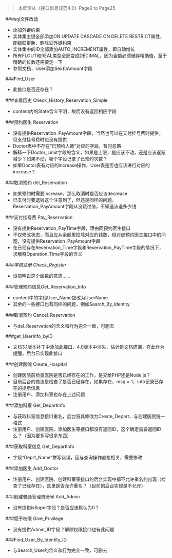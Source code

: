 > 本反馈从《接口信息规范4.0》Page9 to Page25

###sql文件改动
- 添加外键约束
- 实体集主键全部添加ON UPDATE CASCADE ON DELETE RESTRICT属性，即级联更新、删除受外键约束
- 实体集中的ID全部添加AUTO_INCREMENT属性，即自动增长
- 所有FLOUT和REAL类型全部变成DECIMAL，因为金额必须储存精确值，至于精确的位数还需要定一下
- 参照文档，User添加Sex和Amount字段

###Find_User
- 此接口是否还存在？

###查看历史 Check_History_Reservation_Simple
- content内的State含义不明，故而没有返回相应字段

###预约医生 Reservation
- 没有提供Reservation_PayAmount字段，当然也可以在支付挂号费时提供，但支付挂号费时也没有提供
- Doctor表中不存在“已预约人数”对应的字段，暂时忽略
- 解释一下Doctor_Limit字段的含义，如果是上限，是应该不动，还是应该逐渐减少？如果不动，哪个字段记录了已预约次数？
- 如果Doctor表有对应的increase操作，User表是否也应该进行对应的increase？

###取消预约 del_Reservation
- 如果预约时需要increase，那么取消时是否应该decrease
- 已支付时要退钱这个注意到了，但还是同样的问题，Reservation_PayAmount字段从没赋过值，不知道该退多少钱

###支付挂号费 Pay_Reservation
- 没有提供Reservation_PayTime字段，理由同预约医生接口
- 不仅修改状态，而且应从余额里扣除对应的钱数，但对应预约医生接口中的问题，没有提供Reservation_PayAmount字段
- 在已经存在Reservation_Time字段和Reservation_PayTime字段的情况下，求解释Operation_Time字段的含义

###*审核注册 Check_Register*
- 没搞明白这个函数的意思……

###管理预约信息Get_Reservation_Info
- content中的字段User_Name应改为UserName
- 其余的一些接口也有同样的问题，例如Search_By_Identity

###取消预约 Cancel_Reservation
- 与del_Reservation的含义和行为完全一致，可删去

###get_UserInfo_byID
- 文档3.1版本补丁中添加此接口，4.0版本中消失，估计是文档遗漏，在此作为提醒，后台已实现此接口

###创建医院 Create_Hospital
- 创建医院前检查医院是否已经存在的工作，是交给PHP还是Node.js？
- 目前后台的做法是检查了是否已经存在，如果存在，msg = 1，info记录已存在的提示信息
- 注册用户、添加科室也存在上述问题

###添加科室 Get_DepartInfo
- 与获取科室信息接口重名，后台将其修改为Create_Depart，与创建医院统一格式
- 注册用户、创建医院、添加医生等接口都没有返回ID，这个确定需要返回ID么？（因为要多写很多东西）

###获取科室信息 Get_DepartInfo
- 字段“Deprt_Name”拼写错误，因与查询操作直接相关，需要修改

###添加医生 Add_Doctor
- 注册用户、创建医院、创建科室等接口的后台实现中都不允许重名的出现（检查了已经存在），这里是否允许重名？（目前的后台实现是不允许）

###创建普通管理员账号 Add_Admin
- 没有提供isSuper字段？是否应该默认为0？

###赋予权限 Give_Privilege
- 没有提供Admin_ID字段？解除权限接口也有此问题

###Find_User_By_Identity_ID
- 与Search_User的含义和行为完全一致，可删去
